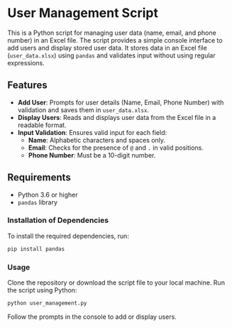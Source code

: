# User Management Script

This is a Python script for managing user data (name, email, and phone number) in an Excel file. The script provides a simple console interface to add users and display stored user data. It stores data in an Excel file (`user_data.xlsx`) using `pandas` and validates input without using regular expressions.

## Features

- **Add User**: Prompts for user details (Name, Email, Phone Number) with validation and saves them in `user_data.xlsx`.
- **Display Users**: Reads and displays user data from the Excel file in a readable format.
- **Input Validation**: Ensures valid input for each field:
  - **Name**: Alphabetic characters and spaces only.
  - **Email**: Checks for the presence of `@` and `.` in valid positions.
  - **Phone Number**: Must be a 10-digit number.

## Requirements

- Python 3.6 or higher
- `pandas` library

### Installation of Dependencies

To install the required dependencies, run:

```bash
pip install pandas
```

### Usage

Clone the repository or download the script file to your local machine.
Run the script using Python:

```bash
python user_management.py
```
Follow the prompts in the console to add or display users.
